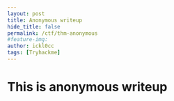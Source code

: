 ```yaml
---
layout: post
title: Anonymous writeup
hide_title: false
permalink: /ctf/thm-anonymous
#feature-img: 
author: ickl0cc
tags: [Tryhackme]
---
```


<h1> This is anonymous writeup </h1>
